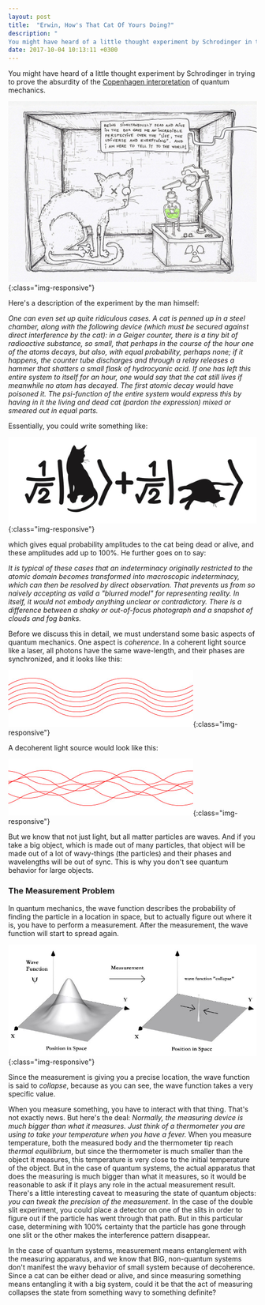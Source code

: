 ```yaml
---
layout: post
title:  "Erwin, How's That Cat Of Yours Doing?"
description: "
You might have heard of a little thought experiment by Schrodinger in trying to prove the absurdity of the Copenhagen interpretation. Here's a description of the experiment by the man himself: <i>One can even set up quite ridiculous cases. A cat is penned up in a steel chamber, along with the following device (which must be secured against direct interference by the cat)...</i>"
date: 2017-10-04 10:13:11 +0300
---
```

You might have heard of a little thought experiment by Schrodinger in trying to prove the absurdity of the [Copenhagen interpretation](https://en.wikipedia.org/wiki/Copenhagen_interpretation) of quantum mechanics.

![magnetic field](/images/cat.jpg){:class="img-responsive"}

Here's a description of the experiment by the man himself:

<i>
One can even set up quite ridiculous cases. A cat is penned up in a steel chamber, along with the following device (which must be secured against direct interference by the cat): in a Geiger counter, there is a tiny bit of radioactive substance, so small, that perhaps in the course of the hour one of the atoms decays, but also, with equal probability, perhaps none; if it happens, the counter tube discharges and through a relay releases a hammer that shatters a small flask of hydrocyanic acid. If one has left this entire system to itself for an hour, one would say that the cat still lives if meanwhile no atom has decayed. The first atomic decay would have poisoned it. The psi-function of the entire system would express this by having in it the living and dead cat (pardon the expression) mixed or smeared out in equal parts.
</i>

Essentially, you could write something like:

![magnetic field](/images/cat-alive.jpg){:class="img-responsive"}

which gives equal probability amplitudes to the cat being dead or alive, and these amplitudes add up to 100%. He further goes on to say:

<i>
It is typical of these cases that an indeterminacy originally restricted to the atomic domain becomes transformed into macroscopic indeterminacy, which can then be resolved by direct observation. That prevents us from so naively accepting as valid a "blurred model" for representing reality. In itself, it would not embody anything unclear or contradictory. There is a difference between a shaky or out-of-focus photograph and a snapshot of clouds and fog banks.
</i>

Before we discuss this in detail, we must understand some basic aspects of quantum mechanics. One aspect is *coherence*. In a coherent light source like a laser, all photons have the same wave-length, and their phases are synchronized, and it looks like this:

![magnetic field](/images/coherent.jpg){:class="img-responsive"}

A decoherent light source would look like this:

![magnetic field](/images/decoherent.jpg){:class="img-responsive"}

But we know that not just light, but all matter particles are waves. And if you take a big object, which is made out of many particles, that object will be made out of a lot of wavy-things (the particles) and their phases and wavelengths will be out of sync. This is why you don't see quantum behavior for large objects.

### The Measurement Problem
In quantum mechanics, the wave function describes the probability of finding the particle in a location in space, but to actually figure out where it is, you have to perform a measurement. After the measurement, the wave function will start to spread again.

![magnetic field](/images/collapse.png){:class="img-responsive"}

Since the measurement is giving you a precise location, the wave function is said to *collapse*, because as you can see, the wave function takes a very specific value.

When you measure something, you have to interact with that thing. That's not exactly news. But here's the deal: *Normally, the measuring device is much bigger than what it measures. Just think of a thermometer you are using to take your temperature when you have a fever.*  When you measure temperature, both the measured body and the thermometer tip reach *thermal equilibrium*, but since the thermometer is much smaller than the object it measures, this temperature is very close to the initial temperature of the object. But in the case of quantum systems, the actual apparatus that does the measuring is much bigger than what it measures, so it would be reasonable to ask if it plays any role in the actual measurement result. There's a little interesting caveat to measuring the state of quantum objects: *you can tweak the precision of the measurement*. In the case of the double slit experiment, you could place a detector on one of the slits in order to figure out if the particle has went through that path. But in this particular case, determining with 100% certainty that the particle has gone through one slit or the other makes the interference pattern disappear. 

In the case of quantum systems, measurement means entanglement with the measuring apparatus, and we know that BIG, non-quantum systems don't manifest the wavy behavior of small system because of decoherence. Since a cat can be either dead or alive, and since measuring something means entangling it with a big system, could it be that the act of measuring collapses the state from something wavy to something definite?
